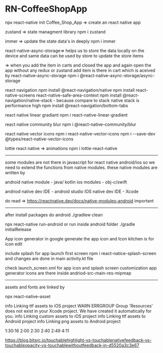 # RN-CoffeeShopApp

npx react-native init Coffee_Shop_App => create an react native app

zustand => state managment library
npm i zustand

immer => update the state data's in deeply
npm i immer

react-native-async-storage=> helps us to store the data locally on the device and same data can be used by store to update the store items

=> when you add the item in carts and closed the app and again open the app without any redux or zustand add item is there
in cart which is aceived by react-native-async-storage
npm i @react-native-async-storage/async-storage

react navigation
npm install @react-navigation/native
npm install react-native-screens react-native-safe-area-context
npm install @react-navigation/native-stack - because compare to stack native stack is performance high
npm install @react-navigation/bottom-tabs

react native linear gradiant
npm i react-native-linear-gradient

react native community blur
npm i @react-native-community/blur

react native vector icons
npm i react-native-vector-icons
npm i --save-dev @types/react-native-vector-icons

lottie react native => animations
npm i lottie-react-native

---

some modules are not there in javascript for react native android/ios so we need to extend the functions from native modules. these native modules are written by

android native module - java/ kotlin
ios modules - obj-c/swift

andriod native dev IDE - android studio
IOS native dev IDE - Xcode

do read => https://reactnative.dev/docs/native-modules-android important

---

after install packages do android ./gradlew clean

npx react-native run-android or run inside android folder ./gradle initialRelease

App icon generator in google generate the app icon and
Icon kitchen is for icon edit

include splash for app launch first screen
npm i react-natice-splash-screen
and changes are done in main activity.kt file

check launch_screen.xml for app icon and splash screen customization
app generator icons are there inside andriod-src-main-res-mipmap

---

assets and fonts are linked by

npx react-native-asset

info Linking ttf assets to iOS project
WARN ERRGROUP Group 'Resources' does not exist in your Xcode project. We have created it automatically for you.
info Linking custom assets to iOS project
info Linking ttf assets to Android project
info Linking png assets to Android project

1:30:16
2:00
2:30
2:40
2:49
4:11

https://blog.bitsrc.io/touchablehighlight-vs-touchablenativefeedback-vs-touchableopacity-vs-touchablewithoutfeedback-in-d5520a3c3e67
